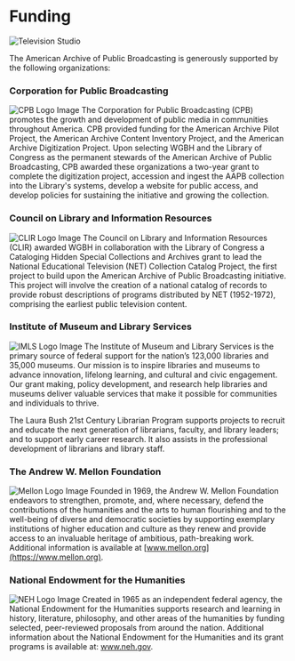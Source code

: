 # Funding

![Television Studio](/page-banners/banner6.jpg)

The American Archive of Public Broadcasting is generously supported by the following organizations:

### Corporation for Public Broadcasting

![CPB Logo Image](https://s3.amazonaws.com/americanarchive.org/org-logos/cpb_logo.png) The Corporation for Public Broadcasting (CPB) promotes the growth and development of public media in communities throughout America. CPB provided funding for the American Archive Pilot Project, the American Archive Content Inventory Project, and the American Archive Digitization Project. Upon selecting WGBH and the Library of Congress as the permanent stewards of the American Archive of Public Broadcasting, CPB awarded these organizations a two-year grant to complete the digitization project, accession and ingest the AAPB collection into the Library's systems, develop a website for public access, and develop policies for sustaining the initiative and growing the collection.

### Council on Library and Information Resources

![CLIR Logo Image](https://s3.amazonaws.com/americanarchive.org/org-logos/clir_logo.png) The Council on Library and Information Resources (CLIR) awarded WGBH in collaboration with the Library of Congress a Cataloging Hidden Special Collections and Archives grant to lead the National Educational Television (NET) Collection Catalog Project, the first project to build upon the American Archive of Public Broadcasting initiative. This project will involve the creation of a national catalog of records to provide robust descriptions of programs distributed by NET (1952-1972), comprising the earliest public television content.

### Institute of Museum and Library Services

![IMLS Logo Image](https://s3.amazonaws.com/americanarchive.org/org-logos/imls_logo.png) The Institute of Museum and Library Services is the primary source of federal support for the nation’s 123,000 libraries and 35,000 museums. Our mission is to inspire libraries and museums to advance innovation, lifelong learning, and cultural and civic engagement. Our grant making, policy development, and research help libraries and museums deliver valuable services that make it possible for communities and individuals to thrive.

The Laura Bush 21st Century Librarian Program supports projects to recruit and educate the next generation of librarians, faculty, and library leaders; and to support early career research. It also assists in the professional development of librarians and library staff.

### The Andrew W. Mellon Foundation

![Mellon Logo Image](https://s3.amazonaws.com/americanarchive.org/org-logos/mellon_logo.png) Founded in 1969, the Andrew W. Mellon Foundation endeavors to strengthen, promote, and, where necessary, defend the contributions of the humanities and the arts to human flourishing and to the well-being of diverse and democratic societies by supporting exemplary institutions of higher education and culture as they renew and provide access to an invaluable heritage of ambitious, path-breaking work. Additional information is available at [www.mellon.org](https://www.mellon.org).

### National Endowment for the Humanities

![NEH Logo Image](https://s3.amazonaws.com/americanarchive.org/org-logos/neh_logo.jpg) Created in 1965 as an independent federal agency, the National Endowment for the Humanities supports research and learning in history, literature, philosophy, and other areas of the humanities by funding selected, peer-reviewed proposals from around the nation. Additional information about the National Endowment for the Humanities and its grant programs is available at: www.neh.gov.
